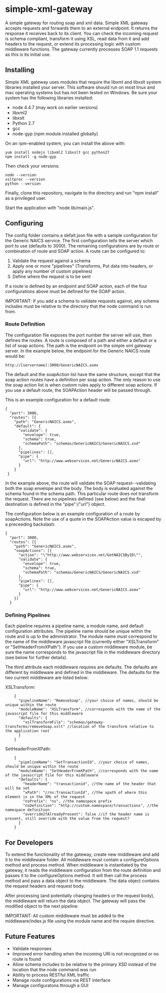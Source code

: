 # simple-xml-gateway
A simple gateway for routing soap and xml data. Simple XML gateway accepts requests and forwards them to an external endpoint. It returns the response it receives back to its client. You can check the incoming request is schema compliant, transform it using XSL,
read data from it and add headers to the request, or extend its processing logic with custom middleware functions. The gateway currently processes SOAP 1.1 requests as this is its initial use.

## Installing
Simple XML gateway uses modules that require the libxml and libxslt system libraries installed your server. This software should run on most linux and mac operating systems but has not been tested on Windows. Be sure your system has the following libraries installed:

* node 4.4.7 (may work on earlier versions)
* libxml2
* libxslt
* Python 2.7
* gcc
* node-gyp (npm module installed globally)

On an rpm-enabled system, you can install the above with: 

	yum install nodejs libxml2 libxslt gcc python27
	npm install -g node-gyp

Then check your versions:   
   
    node --version
    xsltproc --version
    python --version

Finally, clone this repository, navigate to the directory and run "npm install" as a privileged user. 

Start the application with "node lib/main.js".

## Configuring
The config folder contains a defalt.json file with a sample configuration for the Generic NAICS service. The first configuration tells the server which port to use (defaults to 3000). The remaining configurations are by route or combination of route and SOAP action. A route can be configured to:

1. Validate the request against a schema
2. Apply one or more "pipelines" (Transforms, Put data into headers, or apply any number of custom pipelines)
3. Define where the request is to be sent

If a route is defined by an endpoint and SOAP action, each of the four configurations above must be defined for the SOAP action.

IMPORTANT: If you add a schema to validate requests against, any schema includes must be relative to the directory that the node command is run from.

### Route Definition
The configuration file exposes the port number the server will use, then defines the routes. A route is composed of a path and either a default or a list of soap actions. The path is the endpoint on the simple xml gateway server. In the example below, the endpoint for the Generic NAICS route would be:

	http://[servername]:3000/GenericNAICS.asmx

The default and the soapAction list have the same structure, except that the soap action routes have a definition per soap action. The only reason to use the soap action list is when custom rules apply to different soap actions. If you use a default route, the SOAPAction header will be passed through. 

This is an example configuration for a default route:

	{
	  "port": 3000,
	  "routes": [{
	    "path": "GenericNAICS.asmx",
	    "default": {
	      "validate": {
	        "envelope": true,
	        "schema": true,
	        "schemaPath": "schemas/GenericNAICS/GenericNAICS.xsd"
	      },
	      "pipelines": [],
	      "pipe": {
	        "url": "http://www.webservicex.net/GenericNAICS.asmx"
	      }
	    }
	 }

In the example above, the route will validate the SOAP request--validating both the soap envelope and the body. The body is evaluated against the schema found in the schema path. This particular route does not transform the request. There are no pipelines defined (see below) and the final destination is defined in the "pipe":{"url"} object.

The configuration below is an example configuration of a route by soapActions. Note the use of a quote in the SOAPAction value is escaped by a preceeding backslash:

	{
	  "port": 3000,
	  "routes": [{
	    "path": "GenericNAICS.asmx",
	    "soapActions": [{
	      "action": "\"http://www.webservicex.net/GetNAICSByID\"",
	      "validate": {
	        "envelope": true,
	        "schema": true,
	        "schemaPath": "schemas/GenericNAICS/GenericNAICS.xsd"
	      },
	      "pipelines": [],
	      "pipe": {
	        "url": "http://www.webservicex.net/GenericNAICS.asmx"
	      }
	    }]
	  }

### Defining Pipelines
Each pipeline requires a pipeline name, a module name, and default configuration attributes. The pipeline name should be unique within the route and is up to the administrator. The module name must correspond to the name of the middleware javascript file (currently either "XSLTransform" or "SetHeaderFromXPath"). If
you use a custom middleware module, be sure the name corresponds to the javascript file in the middleware directory (see below for further details).

The third attribute each middleware requires are defaults. The defaults are different by middleware and defined in the middleware. The defaults for the two current middleware are listed below:

XSLTransform:

        {
          "pipelineName": "RemoveSoap", //your choice of names, should be unique within the route
          "moduleName": "XSLTransform", //corresponds with the name of the javascript file for this middleware
          "defaults": {
            "xslTransformFile": "schemas/gateway-transforms/removeSoap.xslt" //location of the transform relative to the application root
          }
        }

SetHeaderFromXPath:

        {
          "pipelineName": "SetTransactionId", //your choice of names, should be unique within the route
          "moduleName": "SetHeaderFromXPath", //corresponds with the name of the javascript file for this middleware
          "defaults": {
            "headerName": "transactionid", //the name of the header that will be set
            "xPath": "//ns:TransactionId", //the xpath of where this element is in the XML of the request
            "nsPrefix": "ns", //the namespace prefix
            "nsDefinition": "http://custom.namespace/transactions", //the namespace definition
            "overrideIfAlreadyPresent": false //if the header name is present, still override with the value from the request?
          }
        }


## For Developers
To extend the functionality of the gateway, create new middleware and add it to the middleware folder. All middleware must contain a configureOptions method and process method. When middleware is instantiated by the gateway, it reads the middleware configuration from the route definition and passes it to the configureOptions method. It will then call the process method and pass a data object to the middleware. The data object contains the request headers and request body.

After processing (and potentially changing headers or the request body), the middleware will return the data object. The gateway will pass the modified object to the next pipeline.

IMPORTANT: All custom middleware must be added to the middleware/index.js file using the module name and the require
directive.

## Future Features

* Validate responses
* Improved error handling when the incoming URI is not recognized or no route is found
* Allow schema includes to be relative to the primary XSD instead of the location that the node command was run
* Ability to process RESTful XML traffic
* Manage route configurations via REST interface
* Manage configuratons through a GUI

